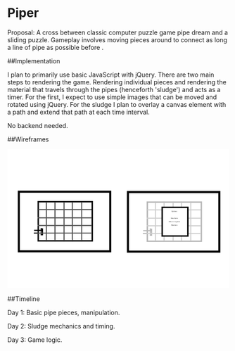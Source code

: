 # Piper

Proposal: A cross between classic computer puzzle game pipe dream and a sliding puzzle. Gameplay involves moving pieces around to connect as long a line of pipe as possible before .

##Implementation

I plan to primarily use basic JavaScript with jQuery. There are two main steps to rendering the game. Rendering individual pieces and rendering the material that travels through the pipes (henceforth 'sludge') and acts as a timer. For the first, I expect to use simple images that can be moved and rotated using jQuery. For the sludge I plan to overlay a canvas element with a path and extend that path at each time interval.

No backend needed.

##Wireframes

![wireframes]

[wireframes]: ./docs/piperframes.png

##Timeline

Day 1: Basic pipe pieces, manipulation.

Day 2: Sludge mechanics and timing.

Day 3: Game logic.

